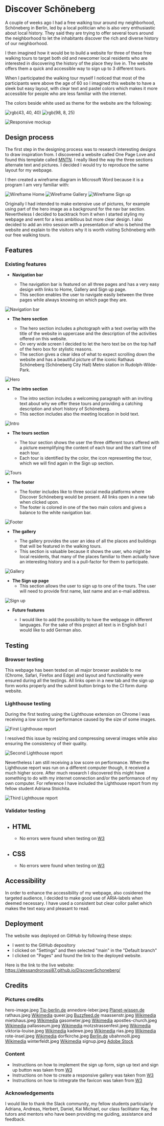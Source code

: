 # Discover Schöneberg

A couple of weeks ago I had a free walking tour around my neighborhood, Schöneberg in Berlin, led by a local politician who is also very enthusiastic about local history. They said they are trying to offer several tours around the neighborhood to let the inhabitants discover the rich and diverse history of our neighborhood.

I then imagined how it would be to build a website for three of these free walking tours to target both old and newcomer local residents who are interested in discovering the history of the place they live in. The website offers them a quick and accessible way to sign up to 3 different tours.

When I participated the walking tour myself I noticed that most of the participants were above the age of 60 so I imagined this website to have a sleek but easy layout, with clear text and pastel colors which makes it more accessible for people who are less familiar with the internet.

The colors beside white used as theme for the website are the following:

![rgb(43, 40, 40)](https://github.com/AlessandroRossi87/project1discoverschoneberg/blob/main/assets/readmeimgs/color1.png)
![rgb(98, 8, 25)](https://github.com/AlessandroRossi87/project1discoverschoneberg/blob/main/assets/readmeimgs/color2.png)

![Responsive mockup](https://github.com/AlessandroRossi87/project1discoverschoneberg/blob/main/assets/readmeimgs/mockup.png)

## Design process

The first step in the designing process was to research interesting designs to draw inspiration from. I discovered a website called One Page Love and found this template called [MNTN](https://mntn.krystonschwarze.com/). I really liked the way the three sections alternate text and pictures. I decided I would try to reproduce the same layout for my webpage.

I then created a wireframe diagram in Microsoft Word because it is a program I am very familiar with:

![Wireframe Home](https://github.com/AlessandroRossi87/project1discoverschoneberg/blob/main/assets/readmeimgs/wireframe1.png)
![Wireframe Gallery](https://github.com/AlessandroRossi87/project1discoverschoneberg/blob/main/assets/readmeimgs/wireframe2.png)
![Wireframe Sign up](https://github.com/AlessandroRossi87/project1discoverschoneberg/blob/main/assets/readmeimgs/wireframe3.png)

Originally I had intended to make extensive use of pictures, for example using part of the hero image as a background for the nav bar section. Nevertheless I decided to backtrack from it when I started styling my webpage and went for a less ambitious but more clear design. I also decided to add an intro session with a presentation of who is behind the website and explain to the visitors why it is worth visiting Schöneberg with our free walking tours.

## Features

### Existing features

- **Navigation bar**

  - The navigation bar is featured on all three pages and has a very easy design with links to Home, Gallery and Sign up page.
  - This section enables the user to navigate easily between the three pages while always knowing on which page they are.

![Navigation bar](https://github.com/AlessandroRossi87/project1discoverschoneberg/blob/main/assets/readmeimgs/navbar.png)

- **The hero section**

  - The hero section includes a photograph with a text overlay with the title of the website in uppercase and the description of the activities offered on this website.
  - On very wide screen I decided to let the hero text be on the top half of the hero box for stylistic reasons.
  - The section gives a clear idea of what to expect scrolling down the website and has a beautiful picture of the iconic Rathaus Schöneberg (Schöneberg City Hall) Metro station in Rudolph-Wilde-Park.

![Hero](https://github.com/AlessandroRossi87/project1discoverschoneberg/blob/main/assets/readmeimgs/hero.png)

- **The intro section**

  - The intro section includes a welcoming paragraph with an inviting text about why we offer these tours and providing a catching description and short history of Schöneberg.
  - This section includes also the meeting location in bold text.

![Intro](https://github.com/AlessandroRossi87/project1discoverschoneberg/blob/main/assets/readmeimgs/intro.png)

- **The tours section**

  - The tour section shows the user the three different tours offered with a picture exemplifying the content of each tour and the start time of each tour.
  - Each tour is identified by the color, the icon representing the tour, which we will find again in the Sign up section.

![Tours](https://github.com/AlessandroRossi87/project1discoverschoneberg/blob/main/assets/readmeimgs/tours.png)

- **The footer**

  - The footer includes like to three social media platforms where Discover Schöneberg would be present. All links open in a new tab when clicked upon.
  - The footer is colored in one of the two main colors and gives a balance to the white navigation bar.

![Footer](https://github.com/AlessandroRossi87/project1discoverschoneberg/blob/main/assets/readmeimgs/footer.png)

- **The gallery**

  - The gallery provides the user an idea of all the places and buildings that will be featured in the walking tours.
  - This section is valuable because it shows the user, who might be local residents, that many of the places familiar to them actually have an interesting history and is a pull-factor for them to participate.

![Gallery](https://github.com/AlessandroRossi87/project1discoverschoneberg/blob/main/assets/readmeimgs/gallery.png)

- **The Sign up page**
  - This section allows the user to sign up to one of the tours. The user will need to provide first name, last name and an e-mail address.

![Sign up](https://github.com/AlessandroRossi87/project1discoverschoneberg/blob/main/assets/readmeimgs/signup.png)

- **Future features**

  - I would like to add the possibility to have the webpage in different languages. For the sake of this project all text is in English but I would like to add German also.

## Testing

### Browser testing

This webpage has been tested on all major browser available to me (Chrome, Safari, Firefox and Edge) and layout and functionality were ensured during all the testings. All links open in a new tab and the sign up form works properly and the submit button brings to the CI form dump website.

### Lighthouse testing

During the first testing using the Lighthouse extension on Chrome I was receiving a low score for performance caused by the size of some images.

![First Lighthouse report ](https://github.com/AlessandroRossi87/project1discoverschoneberg/blob/main/assets/readmeimgs/lighthouse1.png)

I resolved this issue by resizing and compressing several images while also ensuring the consistency of their quality.

![Second Lighthouse report ](https://github.com/AlessandroRossi87/project1discoverschoneberg/blob/main/assets/readmeimgs/lighthouse2.png)

Nevertheless I am still receiving a low score on performance. When the Lighthouse report was run on a different computer though, it received a much higher score. After much research I discovered this might have something to do with my internet connection and/or the performance of my own computer. For reference I have included the Lighthouse report from my fellow student Adriana Stoichita.

![Third Lighthouse report ](https://github.com/AlessandroRossi87/project1discoverschoneberg/blob/main/assets/readmeimgs/lighthouse3.png)

### Validator testing

- ## HTML

  - No errors were found when testing on [W3](https://validator.w3.org/nu/?doc=https%3A%2F%2Falessandrorossi87.github.io%2Fproject1discoverschoneberg%2Findex.html)

- ## CSS
  - No errors were found when testing on [W3](https://jigsaw.w3.org/css-validator/validator?uri=https%3A%2F%2Falessandrorossi87.github.io%2Fproject1discoverschoneberg%2Findex.html&profile=css3svg&usermedium=all&warning=1&vextwarning=&lang=en)

## Accessibility

In order to enhance the accessibility of my webpage, also cosidered the targeted audience, I decided to make good use of ARIA-labels when deemed necessary. I have used a consistent but clear collor pallet which makes the text easy and pleasant to read.

## Deployment

The website was deployed on GitHub by following these steps:

- I went to the GitHub depository
- I clicked on "Settings" and then selected "main" in the "Default branch"
- I clicked on "Pages" and found the link to the deployed website.

Here is the link to the live website: https://alessandrorossi87.github.io/DiscoverSchoneberg/

## Credits

### Pictures credits

hero-image.jpeg [Tip-berlin.de](https://www.tip-berlin.de/wp-content/uploads/2021/02/imago0093698374h-viennaslide-scaled.jpg)
annedore-leber.jpeg [Planet-wissen.de](https://www.planet-wissen.de/geschichte/nationalsozialismus/attentat_auf_hitler/attentat-annedore-leber-100.html)
rathaus.jpeg [Wikimedia](https://upload.wikimedia.org/wikipedia/commons/7/76/Berlin_schoeneberg_belziger_26.10.2012_11-53-22_ShiftN.jpg)
queer.jpg [Buzzfeed.de](https://www.buzzfeed.de/news/pride-month-2022-an-staatlichen-gebaeuden-sollen-regenbogenflaggen-haengen-symbolpolitik-91493876.html)
maassenstr.jpeg [Wikimedia](https://upload.wikimedia.org/wikipedia/commons/3/3c/Maa%C3%9Fenstra%C3%9Fe_in_Berlin-Sch%C3%B6neberg.jpg)
mietshaus.jpeg [Wikimedia](https://upload.wikimedia.org/wikipedia/commons/8/85/Grunewaldstra%C3%9Fe_78_-_Akazienstra%C3%9Fe_18.jpg)
gasometer.jpeg [Wikimedia](https://upload.wikimedia.org/wikipedia/commons/7/74/Schoeneberg_albertstrasse_winter_16.02.2009_15-26-30.JPG)
apostles-church.jpeg [Wikimedia](https://upload.wikimedia.org/wikipedia/commons/9/90/12Apostles_Church_B-Schoeneberg_02.jpg)
pallasseum.jpeg [Wikimedia](https://upload.wikimedia.org/wikipedia/commons/5/5a/Pallasseum_Berlin_Blick_vom_Kleistpark.jpg)
motzstrassenfest.jpeg [Wikimedia](https://upload.wikimedia.org/wikipedia/commons/2/23/Motzstrassenfest2006.jpg)
viktoria-louise.jpeg [Wikimedia](https://upload.wikimedia.org/wikipedia/commons/3/3d/Berlin%2C_Schoeneberg%2C_Viktoria-Luise-Platz.jpg)
kadewe.jpeg [Wikimedia](https://upload.wikimedia.org/wikipedia/commons/8/8a/2015-03-19_Berlin_KaDeWe_anagoria.JPG)
rias.jpeg [Wikimedia](https://upload.wikimedia.org/wikipedia/commons/0/0a/Geb%C3%A4ude_des_RIAS_und_Deutschlandradio_Kultur_in_Berlin_Sch%C3%B6neberg_2012.jpg)
rote-insel.jpeg [Wikimedia](https://de.wikipedia.org/wiki/Berlin-Sch%C3%B6neberg#/media/Datei:Rote_Insel19.JPG)
dorfkirche.jpeg [Berlin.de](https://www.berlin.de/ba-tempelhof-schoeneberg/ueber-den-bezirk/ortsteile/schoeneberg/)
ubahnnolli.jpeg [Wikimedia](https://en.wikipedia.org/wiki/Nollendorfplatz_%28Berlin_U-Bahn%29#/media/File:Berlin_-_U-Bahnhof_Nollendorfplatz,_13-12-2020_by_Marek_%C5%9Aliwecki.jpg)
winterfeldt.jpeg [Wikimedia](https://upload.wikimedia.org/wikipedia/commons/e/eb/Sch%C3%B6neberg_Winterfeldtplatz_Markt.JPG)
signup.jpeg [Adobe Stock](https://stock.adobe.com/de/search?k=pallasseum&asset_id=42623640)

### Content

- Instructions on how to implement the sign up form, sign up text and sign up button was taken from [W3](https://www.w3schools.com/html/html_forms.asp)
- Instructions on how to create a responsive gallery was taken from [W3](https://www.w3schools.com/css/tryit.asp?filename=trycss3_flexbox_image_gallery)
- Instructions on how to intregrate the favicon was taken from [W3](https://www.w3schools.com/html/html_favicon.asp)

### Acknowledgements

I would like to thank the Slack community, my fellow students particularly Adriana, Andreas, Herbert, Daniel, Kai Michael, our class facilitator Kay, the tutors and mentors who have been providing me guiding, assistance and feedback.
